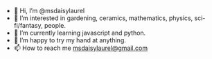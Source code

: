 - 👋 Hi, I’m @msdaisylaurel
- 👀 I’m interested in gardening, ceramics, mathematics, physics, sci-fi/fantasy, people.
- 🌱 I’m currently learning javascript and python.
- 💞️ I’m happy to try my hand at anything.
- 📫 How to reach me msdaisylaurel@gmail.com

<!---
msdaisylaurel/msdaisylaurel is a ✨ special ✨ repository because its `README.md` (this file) appears on your GitHub profile.
You can click the Preview link to take a look at your changes.
--->
